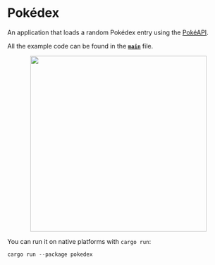 # Pokédex
An application that loads a random Pokédex entry using the [PokéAPI].

All the example code can be found in the __[`main`](src/main.rs)__ file.

<div align="center">
  <a href="https://gfycat.com/aggressivedarkelephantseal-rust-gui">
    <img src="https://thumbs.gfycat.com/AggressiveDarkElephantseal-small.gif" height="400px">
  </a>
</div>

You can run it on native platforms with `cargo run`:
```
cargo run --package pokedex
```

[PokéAPI]: https://pokeapi.co/
